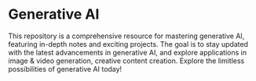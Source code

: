 # Generative AI
This repository is a comprehensive resource for mastering generative AI, featuring in-depth notes and exciting projects. The goal is to stay updated with the latest advancements in generative AI, and explore applications in image &amp; video generation, creative content creation. Explore the limitless possibilities of generative AI today!

